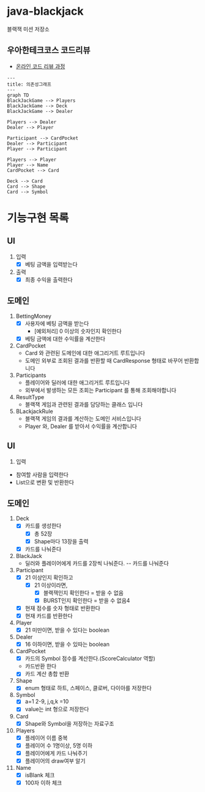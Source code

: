 # java-blackjack

블랙잭 미션 저장소

## 우아한테크코스 코드리뷰

- [온라인 코드 리뷰 과정](https://github.com/woowacourse/woowacourse-docs/blob/master/maincourse/README.md)

```mermaid
---
title: 의존성그래프
---
graph TD
BlackJackGame --> Players
BlackJackGame --> Deck
BlackJackGame --> Dealer

Players --> Dealer
Dealer --> Player

Participant --> CardPocket
Dealer --> Participant
Player --> Participant

Players --> Player
Player --> Name
CardPocket --> Card

Deck --> Card
Card --> Shape
Card --> Symbol
```

# 기능구현 목록

## UI

1. 입력
    - [x] 베팅 금액을 입력받는다
2. 출력
    - [x] 최종 수익을 출력한다

## 도메인

1. BettingMoney
    - [x] 사용자에 베팅 금액을 받는다
        - [예외처리] 0 이상의 숫자인지 확인한다
    - [x] 베팅 금액에 대한 수익률을 계산한다
2. CardPocket
    - Card 와 관련된 도메인에 대한 애그리거트 루트입니다
    - 도메인 외부로 조회된 결과를 반환할 때 CardResponse 형태로 바꾸어 반환합니다
3. Participants
    - 플레이어와 딜러에 대한 애그리거트 루트입니다
    - 외부에서 발생하는 모든 조회는 Participant 를 통해 조회해야합니다
4. ResultType
    - 블랙잭 게임과 관련된 결과를 담당하는 클래스 입니다
5. BLackjackRule
    - 블랙잭 게임의 결과를 계산하는 도메인 서비스입니다
    - Player 와, Dealer 를 받아서 수익률을 계산합니다

## UI

1. 입력

- 참여할 사람을 입력한다
- List<String>으로 변환 및 반환한다

## 도메인

1. Deck
    - [x] 카드를 생성한다
        - [x] 총 52장
        - [x] Shape마다 13장을 출력
    - [x] 카드를 나눠준다

2. BlackJack
    - 딜러와 플레이어에게 카드를 2장씩 나눠준다.
      -- 카드를 나눠준다
3. Participant
    - [x] 21 이상인지 확인하고
        - [x] 21 이상이라면,
            - [x] 블랙잭인지 확인한다 = 받을 수 없음
            - [x] BURST인지 확인한다 = 받을 수 없음4
    - [x] 현재 점수를 숫자 형태로 반환한다
    - [x] 현재 카드를 반환한다
4. Player
    - [x] 21 미만이면, 받을 수 있다는 boolean
5. Dealer
    - [x] 16 이하이면, 받을 수 있따는 boolean
6. CardPocket
    - [x]  카드의 Symbol 점수를 계산한다.(ScoreCalculator 역할)
    - 카드반환 한다
    - [x] 카드 계산 총합 반환
7. Shape
    - [x] enum 형태로 하트, 스페이스, 클로버, 다이아를 저장한다
8. Symbol
    - [x] a=1 2-9, j,q,k =10
    - [x] value는 int 형으로 저장한다
9. Card
    - [x] Shape와 Symbol을 저장하는 자료구조

10. Players
    - [x] 플레이어 이름 중복
    - [x] 플레이어 수 1명이상, 5명 이하
    - [x] 플레이어에게 카드 나눠주기
    - [x] 플레이어의 draw여부 알기
11. Name
    - [x] isBlank 체크
    - [x] 100자 이하 체크

